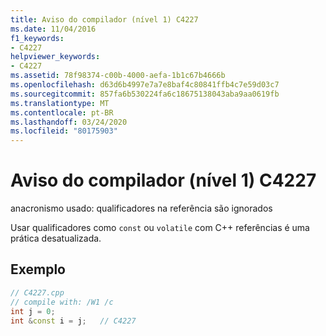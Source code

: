 ```yaml
---
title: Aviso do compilador (nível 1) C4227
ms.date: 11/04/2016
f1_keywords:
- C4227
helpviewer_keywords:
- C4227
ms.assetid: 78f98374-c00b-4000-aefa-1b1c67b4666b
ms.openlocfilehash: d63d6b4997e7a7e8baf4c80841ffb4c7e59d03c7
ms.sourcegitcommit: 857fa6b530224fa6c18675138043aba9aa0619fb
ms.translationtype: MT
ms.contentlocale: pt-BR
ms.lasthandoff: 03/24/2020
ms.locfileid: "80175903"
---
```

# <a name="compiler-warning-level-1-c4227"></a>Aviso do compilador (nível 1) C4227

anacronismo usado: qualificadores na referência são ignorados

Usar qualificadores como `const` ou `volatile` com C++ referências é uma prática desatualizada.

## <a name="example"></a>Exemplo

```cpp
// C4227.cpp
// compile with: /W1 /c
int j = 0;
int &const i = j;   // C4227
```

